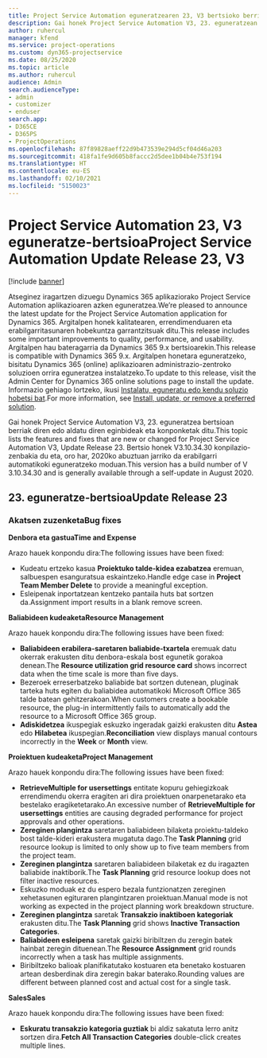 ```yaml
---
title: Project Service Automation eguneratzearen 23, V3 bertsioko berrikuntzak edo aldaketak
description: Gai honek Project Service Automation V3, 23. eguneratzean erabilgarri dauden eginbideak eta konponketak ditu.
author: ruhercul
manager: kfend
ms.service: project-operations
ms.custom: dyn365-projectservice
ms.date: 08/25/2020
ms.topic: article
ms.author: ruhercul
audience: Admin
search.audienceType:
- admin
- customizer
- enduser
search.app:
- D365CE
- D365PS
- ProjectOperations
ms.openlocfilehash: 87f89828aeff22d9b473539e294d5cf04d46a203
ms.sourcegitcommit: 418fa1fe9d605b8faccc2d5dee1b04b4e753f194
ms.translationtype: HT
ms.contentlocale: eu-ES
ms.lasthandoff: 02/10/2021
ms.locfileid: "5150023"
---
```

# <a name="project-service-automation-update-release-23-v3"></a><span data-ttu-id="65edc-103">Project Service Automation 23, V3 eguneratze-bertsioa</span><span class="sxs-lookup"><span data-stu-id="65edc-103">Project Service Automation Update Release 23, V3</span></span>

[!include [banner](../includes/psa-now-project-operations.md)]

<span data-ttu-id="65edc-104">Atseginez iragartzen dizuegu Dynamics 365 aplikaziorako Project Service Automation aplikazioaren azken eguneratzea.</span><span class="sxs-lookup"><span data-stu-id="65edc-104">We’re pleased to announce the latest update for the Project Service Automation application for Dynamics 365.</span></span> <span data-ttu-id="65edc-105">Argitalpen honek kalitatearen, errendimenduaren eta erabilgarritasunaren hobekuntza garrantzitsuak ditu.</span><span class="sxs-lookup"><span data-stu-id="65edc-105">This release includes some important improvements to quality, performance, and usability.</span></span> <span data-ttu-id="65edc-106">Argitalpen hau bateragarria da Dynamics 365 9.x bertsioarekin.</span><span class="sxs-lookup"><span data-stu-id="65edc-106">This release is compatible with Dynamics 365 9.x.</span></span> <span data-ttu-id="65edc-107">Argitalpen honetara eguneratzeko, bisitatu Dynamics 365 (online) aplikazioaren administrazio-zentroko soluzioen orrira eguneratzea instalatzeko.</span><span class="sxs-lookup"><span data-stu-id="65edc-107">To update to this release, visit the Admin Center for Dynamics 365 online solutions page to install the update.</span></span> <span data-ttu-id="65edc-108">Informazio gehiago lortzeko, ikusi [Instalatu, eguneratu edo kendu soluzio hobetsi bat](https://docs.microsoft.com/power-platform/admin/install-remove-preferred-solution).</span><span class="sxs-lookup"><span data-stu-id="65edc-108">For more information, see [Install, update, or remove a preferred solution](https://docs.microsoft.com/power-platform/admin/install-remove-preferred-solution).</span></span>

<span data-ttu-id="65edc-109">Gai honek Project Service Automation V3, 23. eguneratzea bertsioan berriak diren edo aldatu diren eginbideak eta konponketak ditu.</span><span class="sxs-lookup"><span data-stu-id="65edc-109">This topic lists the features and fixes that are new or changed for Project Service Automation V3, Update Release 23.</span></span> <span data-ttu-id="65edc-110">Bertsio honek V3.10.34.30 konpilazio-zenbakia du eta, oro har, 2020ko abuztuan jarriko da erabilgarri automatikoki eguneratzeko moduan.</span><span class="sxs-lookup"><span data-stu-id="65edc-110">This version has a build number of V 3.10.34.30 and is generally available through a self-update in August 2020.</span></span>

## <a name="update-release-23"></a><span data-ttu-id="65edc-111">23. eguneratze-bertsioa</span><span class="sxs-lookup"><span data-stu-id="65edc-111">Update Release 23</span></span>

### <a name="bug-fixes"></a><span data-ttu-id="65edc-112">Akatsen zuzenketa</span><span class="sxs-lookup"><span data-stu-id="65edc-112">Bug fixes</span></span>

<span data-ttu-id="65edc-113">**Denbora eta gastua**</span><span class="sxs-lookup"><span data-stu-id="65edc-113">**Time and Expense**</span></span>

<span data-ttu-id="65edc-114">Arazo hauek konpondu dira:</span><span class="sxs-lookup"><span data-stu-id="65edc-114">The following issues have been fixed:</span></span>
- <span data-ttu-id="65edc-115">Kudeatu ertzeko kasua **Proiektuko talde-kidea ezabatzea** eremuan, salbuespen esanguratsua eskaintzeko.</span><span class="sxs-lookup"><span data-stu-id="65edc-115">Handle edge case in **Project Team Member Delete** to provide a meaningful exception.</span></span>
- <span data-ttu-id="65edc-116">Esleipenak inportatzean kentzeko pantaila huts bat sortzen da.</span><span class="sxs-lookup"><span data-stu-id="65edc-116">Assignment import results in a blank remove screen.</span></span>

<span data-ttu-id="65edc-117">**Baliabideen kudeaketa**</span><span class="sxs-lookup"><span data-stu-id="65edc-117">**Resource Management**</span></span>

<span data-ttu-id="65edc-118">Arazo hauek konpondu dira:</span><span class="sxs-lookup"><span data-stu-id="65edc-118">The following issues have been fixed:</span></span>

- <span data-ttu-id="65edc-119">**Baliabideen erabilera-saretaren baliabide-txartela** eremuak datu okerrak erakusten ditu denbora-eskala bost egunetik gorakoa denean.</span><span class="sxs-lookup"><span data-stu-id="65edc-119">The **Resource utilization grid resource card** shows incorrect data when the time scale is more than five days.</span></span>
- <span data-ttu-id="65edc-120">Bezeroek erreserbatzeko baliabide bat sortzen dutenean, pluginak tarteka huts egiten du baliabidea automatikoki Microsoft Office 365 talde batean gehitzerakoan.</span><span class="sxs-lookup"><span data-stu-id="65edc-120">When customers create a bookable resource, the plug-in intermittently fails to automatically add the resource to a Microsoft Office 365 group.</span></span>
- <span data-ttu-id="65edc-121">**Adiskidetzea** ikuspegiak eskuzko ingeradak gaizki erakusten ditu **Astea** edo **Hilabetea** ikuspegian.</span><span class="sxs-lookup"><span data-stu-id="65edc-121">**Reconciliation** view displays manual contours incorrectly in the **Week** or **Month** view.</span></span>

<span data-ttu-id="65edc-122">**Proiektuen kudeaketa**</span><span class="sxs-lookup"><span data-stu-id="65edc-122">**Project Management**</span></span>

<span data-ttu-id="65edc-123">Arazo hauek konpondu dira:</span><span class="sxs-lookup"><span data-stu-id="65edc-123">The following issues have been fixed:</span></span>

- <span data-ttu-id="65edc-124">**RetrieveMultiple for usersettings** entitate kopuru gehiegizkoak errendimendu okerra eragiten ari dira proiektuen onarpenetarako eta bestelako eragiketetarako.</span><span class="sxs-lookup"><span data-stu-id="65edc-124">An excessive number of **RetrieveMultiple for usersettings** entities are causing degraded performance for project approvals and other operations.</span></span>
- <span data-ttu-id="65edc-125">**Zereginen plangintza** saretaren baliabideen bilaketa proiektu-taldeko bost talde-kideri erakustera mugatuta dago.</span><span class="sxs-lookup"><span data-stu-id="65edc-125">The **Task Planning** grid resource lookup is limited to only show up to five team members from the project team.</span></span> 
- <span data-ttu-id="65edc-126">**Zereginen plangintza** saretaren baliabideen bilaketak ez du iragazten baliabide inaktiborik.</span><span class="sxs-lookup"><span data-stu-id="65edc-126">The **Task Planning** grid resource lookup does not filter inactive resources.</span></span>
- <span data-ttu-id="65edc-127">Eskuzko moduak ez du espero bezala funtzionatzen zereginen xehetasunen egituraren plangintzaren proiektuan.</span><span class="sxs-lookup"><span data-stu-id="65edc-127">Manual mode is not working as expected in the project planning work breakdown structure.</span></span>
- <span data-ttu-id="65edc-128">**Zereginen plangintza** saretak **Transakzio inaktiboen kategoriak** erakusten ditu.</span><span class="sxs-lookup"><span data-stu-id="65edc-128">The **Task Planning** grid shows **Inactive Transaction Categories**.</span></span>
- <span data-ttu-id="65edc-129">**Baliabideen esleipena** saretak gaizki biribiltzen du zeregin batek hainbat zeregin dituenean.</span><span class="sxs-lookup"><span data-stu-id="65edc-129">The **Resource Assignment** grid rounds incorrectly when a task has multiple assignments.</span></span>
- <span data-ttu-id="65edc-130">Biribiltzeko balioak planifikatutako kostuaren eta benetako kostuaren artean desberdinak dira zeregin bakar baterako.</span><span class="sxs-lookup"><span data-stu-id="65edc-130">Rounding values are different between planned cost and actual cost for a single task.</span></span>

<span data-ttu-id="65edc-131">**Sales**</span><span class="sxs-lookup"><span data-stu-id="65edc-131">**Sales**</span></span>

<span data-ttu-id="65edc-132">Arazo hauek konpondu dira:</span><span class="sxs-lookup"><span data-stu-id="65edc-132">The following issues have been fixed:</span></span>

- <span data-ttu-id="65edc-133">**Eskuratu transakzio kategoria guztiak** bi aldiz sakatuta lerro anitz sortzen dira.</span><span class="sxs-lookup"><span data-stu-id="65edc-133">**Fetch All Transaction Categories** double-click creates multiple lines.</span></span>
